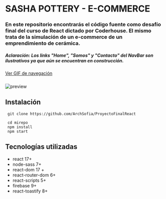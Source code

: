 # SASHA POTTERY - E-COMMERCE

### En este repositorio encontrarás el código fuente como desafío final del curso de React dictado por Coderhouse. El mismo trata de la simulación de un e-commerce de un emprendimiento de cerámica.

##### Aclaración: Los links "Home", "Somos" y "Contacto" del NavBar son ilustrativos ya que aún se encuentran en construcción.

[Ver GIF de navegación](https://drive.google.com/drive/folders/1Nmpiyu24YSQSXdOXln2HAES64Np8SGjx?usp=sharing)

<div style='align=center; margin-top: 25px; margin-bottom: 25px;'>
	<img src="https://i.imgur.com/Jxxe2cv.jpg" alt="preview">
</div>

## Instalación

```
 git clone https://github.com/ArchSofia/ProyectoFinalReact

 cd mirepo
 npm install
 npm start
```

## Tecnologías utilizadas

- react 17+
- node-sass 7+
- react-dom 17 +
- react-router-dom 6+
- react-scripts 5+
- firebase 9+
- react-toastify 8+
